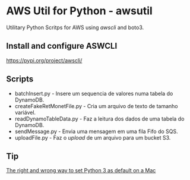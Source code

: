 # AWS Util for Python - awsutil
Utilitary Python Scritps for AWS using _awscli_ and boto3.

## Install and configure ASWCLI
https://pypi.org/project/awscli/

## Scripts
 - batchInsert.py	- Insere um sequencia de valores numa tabela do DynamoDB.
 - createFakeRetMonetFile.py - Cria um arquivo de texto de tamanho variável.
 - readDynamoTableData.py	- Faz a leitura dos dados de uma tabela do DynamoDB.
 - sendMessage.py	- Envia uma mensagem em uma fila Fifo do SQS.
 - uploadFile.py - Faz o _upload_ de um arquivo para um bucket S3.

## Tip
[The right and wrong way to set Python 3 as default on a Mac](https://opensource.com/article/19/5/python-3-default-mac)
